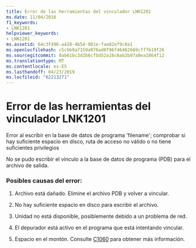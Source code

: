 ```yaml
---
title: Error de las herramientas del vinculador LNK1201
ms.date: 11/04/2016
f1_keywords:
- LNK1201
helpviewer_keywords:
- LNK1201
ms.assetid: 64c3f496-a428-4b54-981e-faa82ef9c8a1
ms.openlocfilehash: c5cbb9a7159a976ad0f96f46462669cff7b19f26
ms.sourcegitcommit: 0ab61bc3d2b6cfbd52a16c6ab2b97a8ea1864f12
ms.translationtype: MT
ms.contentlocale: es-ES
ms.lasthandoff: 04/23/2019
ms.locfileid: "62213271"
---
```

# <a name="linker-tools-error-lnk1201"></a>Error de las herramientas del vinculador LNK1201

Error al escribir en la base de datos de programa 'filename'; comprobar si hay suficiente espacio en disco, ruta de acceso no válido o no tiene suficientes privilegios

No se pudo escribir el vínculo a la base de datos de programa (PDB) para el archivo de salida.

### <a name="to-fix-by-checking-the-following-possible-causes"></a>Posibles causas del error:

1. Archivo está dañado. Elimine el archivo PDB y volver a vincular.

1. No hay suficiente espacio en disco para escribir el archivo.

1. Unidad no está disponible, posiblemente debido a un problema de red.

1. El depurador está activo en el programa que está intentando vincular.

1. Espacio en el montón.  Consulte [C1060](../../error-messages/compiler-errors-1/fatal-error-c1060.md) para obtener más información.